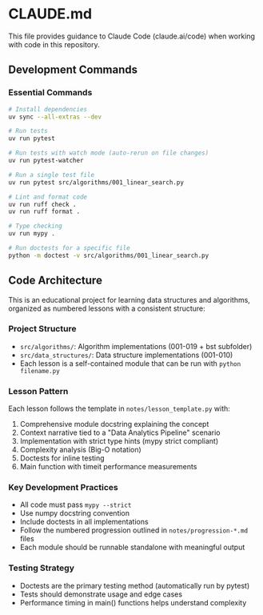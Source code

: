 # CLAUDE.md

This file provides guidance to Claude Code (claude.ai/code) when working with code in this repository.

## Development Commands

### Essential Commands
```bash
# Install dependencies
uv sync --all-extras --dev

# Run tests
uv run pytest

# Run tests with watch mode (auto-rerun on file changes)
uv run pytest-watcher

# Run a single test file
uv run pytest src/algorithms/001_linear_search.py

# Lint and format code
uv run ruff check .
uv run ruff format .

# Type checking
uv run mypy .

# Run doctests for a specific file
python -m doctest -v src/algorithms/001_linear_search.py
```

## Code Architecture

This is an educational project for learning data structures and algorithms, organized as numbered lessons with a consistent structure:

### Project Structure
- `src/algorithms/`: Algorithm implementations (001-019 + bst subfolder)
- `src/data_structures/`: Data structure implementations (001-010)
- Each lesson is a self-contained module that can be run with `python filename.py`

### Lesson Pattern
Each lesson follows the template in `notes/lesson_template.py` with:
1. Comprehensive module docstring explaining the concept
2. Context narrative tied to a "Data Analytics Pipeline" scenario
3. Implementation with strict type hints (mypy strict compliant)
4. Complexity analysis (Big-O notation)
5. Doctests for inline testing
6. Main function with timeit performance measurements

### Key Development Practices
- All code must pass `mypy --strict`
- Use numpy docstring convention
- Include doctests in all implementations
- Follow the numbered progression outlined in `notes/progression-*.md` files
- Each module should be runnable standalone with meaningful output

### Testing Strategy
- Doctests are the primary testing method (automatically run by pytest)
- Tests should demonstrate usage and edge cases
- Performance timing in main() functions helps understand complexity